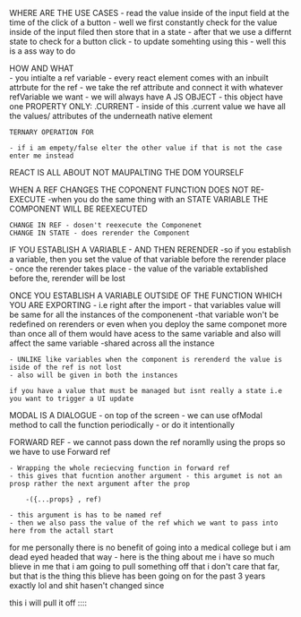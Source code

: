 WHERE ARE THE USE  CASES
    - read the value inside of the input field at the time of the click of a button
    - well we first constantly check for the value inside of the input filed then store that in a state 
    - after that we use a differnt state to check for a button click - to update somehting using this
    - well this is a ass way to do

HOW AND WHAT   
    - you intialte a ref variable 
    - every react element comes with an inbuilt attrbute for the ref
    - we take the ref attribute and connect it with whatever refVariable we want 
    - we will always have  A JS OBJECT
        - this object have one PROPERTY ONLY: .CURRENT
        - inside of this .current value we have all the values/ attributes of the underneath native element 


    TERNARY OPERATION FOR 

    - if i am empety/false elter the other value if that is not the case enter me instead 

REACT IS ALL ABOUT NOT MAUPALTING THE DOM YOURSELF
    
WHEN A REF CHANGES THE COPONENT FUNCTION DOES NOT RE-EXECUTE
    -when you do the same thing with an STATE VARIABLE THE COMPONENT WILL BE REEXECUTED

    CHANGE IN REF - dosen't reexecute the Componenet
    CHANGE IN STATE - does rerender the Component


IF YOU ESTABLISH A VARIABLE - AND THEN RERENDER
    -so if you establish a variable, then you set the value of that variable before the rerender place
    - once the rerender takes place - the value of the variable extablished before the, rerender will be lost

ONCE YOU ESTABLISH A VARIABLE OUTSIDE OF THE FUNCTION WHICH YOU ARE EXPORTING 
    - i.e right after the import 
    - that variables value will be same for all the instances of the componenent 
    -that variable won't be redefined on rerenders or even when you deploy the same componet more than once all of them would have acess to the same variable and also will affect the same variable
    -shared across all the instance


    - UNLIKE like variables when the component is rerenderd the value is iside of the ref is not lost
    - also will be given in both the instances 

    if you have a value that must be managed but isnt really a state i.e you want to trigger a UI update

MODAL IS A DIALOGUE 
    - on top of the screen
    - we can use ofModal method to call the function periodically - or do it intentionally

FORWARD REF
    - we cannot pass down the ref noramlly using the props so we have to use Forward ref

    - Wrapping the whole reciecving function in forward ref
    - this gives that fucntion another argument - this argumet is not an prosp rather the next argument after the prop 
        
        -({...props} , ref)

    - this argument is has to be named ref 
    - then we also pass the value of the ref which we want to pass into here from the actall start










for me personally there is no benefit of going into a medical college but i am dead eyed headed that way - here is the thing about me i have so much blieve in me that i am going to pull something off that i don't care that far, but that is the thing this blieve has been going on for the past 3 years exactly lol and shit hasen't changed since 


this i will pull it off :::: 




 



